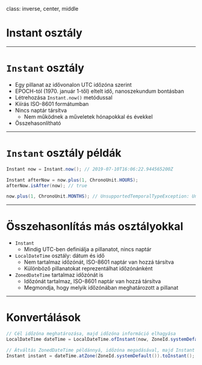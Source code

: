 class: inverse, center, middle

# Instant osztály

---

# `Instant` osztály

* Egy pillanat az idővonalon UTC időzóna szerint
* EPOCH-tól (1970. január 1-től) eltelt idő, nanoszekundum bontásban
* Létrehozása `Instant.now()` metódussal
* Kiírás ISO-8601 formátumban
* Nincs naptár társítva
    * Nem működnek a műveletek hónapokkal és évekkel
* Összehasonlítható

---

# `Instant` osztály példák

```java
Instant now = Instant.now(); // 2019-07-10T16:06:22.944565200Z

Instant afterNow = now.plus(1, ChronoUnit.HOURS);
afterNow.isAfter(now); // true

now.plus(1, ChronoUnit.MONTHS); // UnsupportedTemporalTypeException: Unsupported unit: Months
```

---

# Összehasonlítás más osztályokkal

* `Instant`
    * Mindig UTC-ben definiálja a pillanatot, nincs naptár
* `LocalDateTime` osztály: dátum és idő
    * Nem tartalmaz időzónát, ISO-8601 naptár van hozzá társítva
    * Különböző pillanatokat reprezentálhat időzónánként
* `ZonedDateTime` tartalmaz időzónát is
    * Időzónát tartalmaz, ISO-8601 naptár van hozzá társítva
    * Megmondja, hogy melyik időzónában meghatározott a pillanat

---

# Konvertálások

```java
// Cél időzóna meghatározása, majd időzóna információ elhagyása
LocalDateTime dateTime = LocalDateTime.ofInstant(now, ZoneId.systemDefault());

// Átváltás ZonedDateTime példánnyá, időzóna megadásával, majd Instant példánnyá konvertálás
Instant instant = dateTime.atZone(ZoneId.systemDefault()).toInstant();
```
